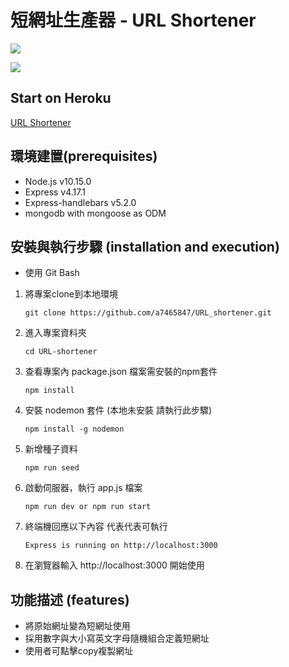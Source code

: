 # 短網址生產器 - URL Shortener

![](https://i.imgur.com/wsBZcBe.png)

![](https://i.imgur.com/Po8Z6uW.png)

## Start on Heroku

[URL Shortener](https://github.com/markdown-it/markdown-it-emoji)

## 環境建置(prerequisites)
- Node.js v10.15.0
- Express v4.17.1
- Express-handlebars v5.2.0
- mongodb with mongoose as ODM

## 安裝與執行步驟 (installation and execution)

- 使用 Git Bash

1. 將專案clone到本地環境
   ```
   git clone https://github.com/a7465847/URL_shortener.git
   ```

2. 進入專案資料夾
   ```
   cd URL-shortener
   ```

3. 查看專案內 package.json 檔案需安裝的npm套件
   ```
   npm install 
   ```

4. 安裝 nodemon 套件 (本地未安裝  請執行此步驟)
   ```
   npm install -g nodemon    
   ```

5. 新增種子資料
   ```
   npm run seed
   ```

6. 啟動伺服器，執行 app.js 檔案
   ```
   npm run dev or npm run start
   ```

7. 終端機回應以下內容 代表代表可執行
   ```
   Express is running on http://localhost:3000
   ```

8. 在瀏覽器輸入 http://localhost:3000 開始使用


## 功能描述 (features)
- 將原始網址變為短網址使用
- 採用數字與大小寫英文字母隨機組合定義短網址
- 使用者可點擊copy複製網址


